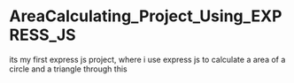 # AreaCalculating_Project_Using_EXPRESS_JS
its my first express js project, where i use express js to calculate a area of a circle and a triangle through this   
